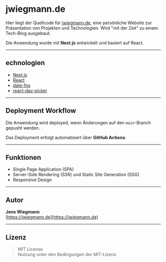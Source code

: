 # jwiegmann.de

Hier liegt der Quellcode für [jwiegmann.de](https://jwiegmann.de), eine persönliche Website zur Präsentation von Projekten und Technologien. Wird "mit der Zeit" zu einem Tech-Blog ausgebaut.

Die Anwendung wurde mit **Next.js** entwickelt und basiert auf React.

---

## echnologien

- [Next.js](https://nextjs.org/)
- [React](https://react.dev/)
- [date-fns](https://date-fns.org/)
- [react-day-picker](https://react-day-picker.js.org/)

---

## Deployment Workflow

Die Anwendung wird deployed, wenn Änderungen auf den `main`-Branch gepusht werden.

Das Deployment erfolgt automatisiert über **GitHub Actions**.

---

## Funktionen

- Single Page Application (SPA)
- Server-Side Rendering (SSR) und Static Site Generation (SSG)
- Responsive Design

---

## Autor

**Jens Wiegmann**  
[https://jwiegmann.de](https://jwiegmann.de)

---

## Lizenz

> MIT License  
> Nutzung unter den Bedingungen der MIT-Lizenz.
